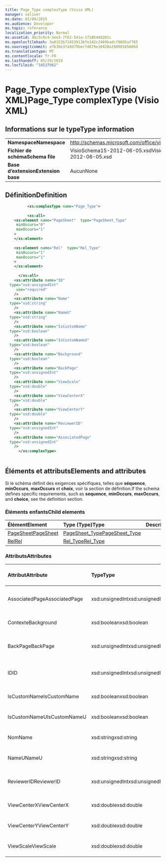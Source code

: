 ```yaml
---
title: Page_Type complexType (Visio XML)
manager: soliver
ms.date: 03/09/2015
ms.audience: Developer
ms.topic: reference
localization_priority: Normal
ms.assetid: 4bc5c0c4-3ee3-7f63-541a-1f1854d4201c
ms.openlocfilehash: 3a0153b724539136fe142c2489badcf9895af765
ms.sourcegitcommit: e7b38e37a9d79becfd679e10420a19890165606d
ms.translationtype: MT
ms.contentlocale: fr-FR
ms.lasthandoff: 05/29/2019
ms.locfileid: "34537982"
---
```

# <a name="page_type-complextype-visio-xml"></a><span data-ttu-id="aa188-102">Page_Type complexType (Visio XML)</span><span class="sxs-lookup"><span data-stu-id="aa188-102">Page_Type complexType (Visio XML)</span></span>

## <a name="type-information"></a><span data-ttu-id="aa188-103">Informations sur le type</span><span class="sxs-lookup"><span data-stu-id="aa188-103">Type information</span></span>

|||
|:-----|:-----|
|<span data-ttu-id="aa188-104">**Namespace**</span><span class="sxs-lookup"><span data-stu-id="aa188-104">**Namespace**</span></span> <br/> |http://schemas.microsoft.com/office/visio/2011/1/core  <br/> |
|<span data-ttu-id="aa188-105">**Fichier de schéma**</span><span class="sxs-lookup"><span data-stu-id="aa188-105">**Schema file**</span></span> <br/> |<span data-ttu-id="aa188-106">VisioSchema15-2012-06-05.xsd</span><span class="sxs-lookup"><span data-stu-id="aa188-106">VisioSchema15-2012-06-05.xsd</span></span>  <br/> |
|<span data-ttu-id="aa188-107">**Base d’extension**</span><span class="sxs-lookup"><span data-stu-id="aa188-107">**Extension base**</span></span> <br/> |<span data-ttu-id="aa188-108">Aucun</span><span class="sxs-lookup"><span data-stu-id="aa188-108">None</span></span>  <br/> |
   
## <a name="definition"></a><span data-ttu-id="aa188-109">Définition</span><span class="sxs-lookup"><span data-stu-id="aa188-109">Definition</span></span>

```XML
          <xs:complexType name="Page_Type">
          
          <xs:all>
    <xs:element name="PageSheet"  type="PageSheet_Type"
     minOccurs="0"
     maxOccurs="1"
    >
    </xs:element>
    
    <xs:element name="Rel"  type="Rel_Type"
     minOccurs="1"
     maxOccurs="1"
    >
    </xs:element>
    
      </xs:all>
    <xs:attribute name="ID"
  type="xsd:unsignedInt"
     use="required"
    />
    <xs:attribute name="Name"
  type="xsd:string"
    />
    <xs:attribute name="NameU"
  type="xsd:string"
    />
    <xs:attribute name="IsCustomName"
  type="xsd:boolean"
    />
    <xs:attribute name="IsCustomNameU"
  type="xsd:boolean"
    />
    <xs:attribute name="Background"
  type="xsd:boolean"
    />
    <xs:attribute name="BackPage"
  type="xsd:unsignedInt"
    />
    <xs:attribute name="ViewScale"
  type="xsd:double"
    />
    <xs:attribute name="ViewCenterX"
  type="xsd:double"
    />
    <xs:attribute name="ViewCenterY"
  type="xsd:double"
    />
    <xs:attribute name="ReviewerID"
  type="xsd:unsignedInt"
    />
    <xs:attribute name="AssociatedPage"
  type="xsd:unsignedInt"
    />
      </xs:complexType>
      
```

## <a name="elements-and-attributes"></a><span data-ttu-id="aa188-110">Éléments et attributs</span><span class="sxs-lookup"><span data-stu-id="aa188-110">Elements and attributes</span></span>

<span data-ttu-id="aa188-111">Si le schéma définit des exigences spécifiques, telles que **séquence**, **minOccurs**, **maxOccurs** et **choix**, voir la section de définition.</span><span class="sxs-lookup"><span data-stu-id="aa188-111">If the schema defines specific requirements, such as **sequence**, **minOccurs**, **maxOccurs**, and **choice**, see the definition section.</span></span> 
  
### <a name="child-elements"></a><span data-ttu-id="aa188-112">Éléments enfants</span><span class="sxs-lookup"><span data-stu-id="aa188-112">Child elements</span></span>

|<span data-ttu-id="aa188-113">**Élément**</span><span class="sxs-lookup"><span data-stu-id="aa188-113">**Element**</span></span>|<span data-ttu-id="aa188-114">**Type (Type)**</span><span class="sxs-lookup"><span data-stu-id="aa188-114">**Type**</span></span>|<span data-ttu-id="aa188-115">**Description**</span><span class="sxs-lookup"><span data-stu-id="aa188-115">**Description**</span></span>|
|:-----|:-----|:-----|
|[<span data-ttu-id="aa188-116">PageSheet</span><span class="sxs-lookup"><span data-stu-id="aa188-116">PageSheet</span></span>](pagesheet-element-page_type-complextypevisio-xml.md) <br/> |[<span data-ttu-id="aa188-117">PageSheet_Type</span><span class="sxs-lookup"><span data-stu-id="aa188-117">PageSheet_Type</span></span>](pagesheet_type-complextypevisio-xml.md) <br/> ||
|[<span data-ttu-id="aa188-118">Rel</span><span class="sxs-lookup"><span data-stu-id="aa188-118">Rel</span></span>](rel-element-page_type-complextypevisio-xml.md) <br/> |[<span data-ttu-id="aa188-119">Rel_Type</span><span class="sxs-lookup"><span data-stu-id="aa188-119">Rel_Type</span></span>](rel_type-complextypevisio-xml.md) <br/> ||
   
### <a name="attributes"></a><span data-ttu-id="aa188-120">Attributs</span><span class="sxs-lookup"><span data-stu-id="aa188-120">Attributes</span></span>

|<span data-ttu-id="aa188-121">**Attribut**</span><span class="sxs-lookup"><span data-stu-id="aa188-121">**Attribute**</span></span>|<span data-ttu-id="aa188-122">**Type**</span><span class="sxs-lookup"><span data-stu-id="aa188-122">**Type**</span></span>|<span data-ttu-id="aa188-123">**Obligatoire**</span><span class="sxs-lookup"><span data-stu-id="aa188-123">**Required**</span></span>|<span data-ttu-id="aa188-124">**Description**</span><span class="sxs-lookup"><span data-stu-id="aa188-124">**Description**</span></span>|<span data-ttu-id="aa188-125">**Valeurs possibles**</span><span class="sxs-lookup"><span data-stu-id="aa188-125">**Possible values**</span></span>|
|:-----|:-----|:-----|:-----|:-----|
|<span data-ttu-id="aa188-126">AssociatedPage</span><span class="sxs-lookup"><span data-stu-id="aa188-126">AssociatedPage</span></span>  <br/> |<span data-ttu-id="aa188-127">xsd:unsignedInt</span><span class="sxs-lookup"><span data-stu-id="aa188-127">xsd:unsignedInt</span></span>  <br/> |<span data-ttu-id="aa188-128">facultatif</span><span class="sxs-lookup"><span data-stu-id="aa188-128">optional</span></span>  <br/> ||<span data-ttu-id="aa188-129">Valeurs du type xsd:unsignedInt.</span><span class="sxs-lookup"><span data-stu-id="aa188-129">Values of the xsd:unsignedInt type.</span></span>  <br/> |
|<span data-ttu-id="aa188-130">Contexte</span><span class="sxs-lookup"><span data-stu-id="aa188-130">Background</span></span>  <br/> |<span data-ttu-id="aa188-131">xsd:boolean</span><span class="sxs-lookup"><span data-stu-id="aa188-131">xsd:boolean</span></span>  <br/> |<span data-ttu-id="aa188-132">facultatif</span><span class="sxs-lookup"><span data-stu-id="aa188-132">optional</span></span>  <br/> ||<span data-ttu-id="aa188-133">Valeurs du type xsd:boolean.</span><span class="sxs-lookup"><span data-stu-id="aa188-133">Values of the xsd:boolean type.</span></span>  <br/> |
|<span data-ttu-id="aa188-134">BackPage</span><span class="sxs-lookup"><span data-stu-id="aa188-134">BackPage</span></span>  <br/> |<span data-ttu-id="aa188-135">xsd:unsignedInt</span><span class="sxs-lookup"><span data-stu-id="aa188-135">xsd:unsignedInt</span></span>  <br/> |<span data-ttu-id="aa188-136">facultatif</span><span class="sxs-lookup"><span data-stu-id="aa188-136">optional</span></span>  <br/> ||<span data-ttu-id="aa188-137">Valeurs du type xsd:unsignedInt.</span><span class="sxs-lookup"><span data-stu-id="aa188-137">Values of the xsd:unsignedInt type.</span></span>  <br/> |
|<span data-ttu-id="aa188-138">ID</span><span class="sxs-lookup"><span data-stu-id="aa188-138">ID</span></span>  <br/> |<span data-ttu-id="aa188-139">xsd:unsignedInt</span><span class="sxs-lookup"><span data-stu-id="aa188-139">xsd:unsignedInt</span></span>  <br/> |<span data-ttu-id="aa188-140">obligatoire</span><span class="sxs-lookup"><span data-stu-id="aa188-140">required</span></span>  <br/> ||<span data-ttu-id="aa188-141">Valeurs du type xsd:unsignedInt.</span><span class="sxs-lookup"><span data-stu-id="aa188-141">Values of the xsd:unsignedInt type.</span></span>  <br/> |
|<span data-ttu-id="aa188-142">IsCustomName</span><span class="sxs-lookup"><span data-stu-id="aa188-142">IsCustomName</span></span>  <br/> |<span data-ttu-id="aa188-143">xsd:boolean</span><span class="sxs-lookup"><span data-stu-id="aa188-143">xsd:boolean</span></span>  <br/> |<span data-ttu-id="aa188-144">facultatif</span><span class="sxs-lookup"><span data-stu-id="aa188-144">optional</span></span>  <br/> ||<span data-ttu-id="aa188-145">Valeurs du type xsd:boolean.</span><span class="sxs-lookup"><span data-stu-id="aa188-145">Values of the xsd:boolean type.</span></span>  <br/> |
|<span data-ttu-id="aa188-146">IsCustomNameU</span><span class="sxs-lookup"><span data-stu-id="aa188-146">IsCustomNameU</span></span>  <br/> |<span data-ttu-id="aa188-147">xsd:boolean</span><span class="sxs-lookup"><span data-stu-id="aa188-147">xsd:boolean</span></span>  <br/> |<span data-ttu-id="aa188-148">facultatif</span><span class="sxs-lookup"><span data-stu-id="aa188-148">optional</span></span>  <br/> ||<span data-ttu-id="aa188-149">Valeurs du type xsd:boolean.</span><span class="sxs-lookup"><span data-stu-id="aa188-149">Values of the xsd:boolean type.</span></span>  <br/> |
|<span data-ttu-id="aa188-150">Nom</span><span class="sxs-lookup"><span data-stu-id="aa188-150">Name</span></span>  <br/> |<span data-ttu-id="aa188-151">xsd:string</span><span class="sxs-lookup"><span data-stu-id="aa188-151">xsd:string</span></span>  <br/> |<span data-ttu-id="aa188-152">facultatif</span><span class="sxs-lookup"><span data-stu-id="aa188-152">optional</span></span>  <br/> ||<span data-ttu-id="aa188-153">Valeurs du type xsd:string.</span><span class="sxs-lookup"><span data-stu-id="aa188-153">Values of the xsd:string type.</span></span>  <br/> |
|<span data-ttu-id="aa188-154">NameU</span><span class="sxs-lookup"><span data-stu-id="aa188-154">NameU</span></span>  <br/> |<span data-ttu-id="aa188-155">xsd:string</span><span class="sxs-lookup"><span data-stu-id="aa188-155">xsd:string</span></span>  <br/> |<span data-ttu-id="aa188-156">facultatif</span><span class="sxs-lookup"><span data-stu-id="aa188-156">optional</span></span>  <br/> ||<span data-ttu-id="aa188-157">Valeurs du type xsd:string.</span><span class="sxs-lookup"><span data-stu-id="aa188-157">Values of the xsd:string type.</span></span>  <br/> |
|<span data-ttu-id="aa188-158">ReviewerID</span><span class="sxs-lookup"><span data-stu-id="aa188-158">ReviewerID</span></span>  <br/> |<span data-ttu-id="aa188-159">xsd:unsignedInt</span><span class="sxs-lookup"><span data-stu-id="aa188-159">xsd:unsignedInt</span></span>  <br/> |<span data-ttu-id="aa188-160">facultatif</span><span class="sxs-lookup"><span data-stu-id="aa188-160">optional</span></span>  <br/> ||<span data-ttu-id="aa188-161">Valeurs du type xsd:unsignedInt.</span><span class="sxs-lookup"><span data-stu-id="aa188-161">Values of the xsd:unsignedInt type.</span></span>  <br/> |
|<span data-ttu-id="aa188-162">ViewCenterX</span><span class="sxs-lookup"><span data-stu-id="aa188-162">ViewCenterX</span></span>  <br/> |<span data-ttu-id="aa188-163">xsd:double</span><span class="sxs-lookup"><span data-stu-id="aa188-163">xsd:double</span></span>  <br/> |<span data-ttu-id="aa188-164">facultatif</span><span class="sxs-lookup"><span data-stu-id="aa188-164">optional</span></span>  <br/> ||<span data-ttu-id="aa188-165">Valeurs du type xsd:double.</span><span class="sxs-lookup"><span data-stu-id="aa188-165">Values of the xsd:double type.</span></span>  <br/> |
|<span data-ttu-id="aa188-166">ViewCenterY</span><span class="sxs-lookup"><span data-stu-id="aa188-166">ViewCenterY</span></span>  <br/> |<span data-ttu-id="aa188-167">xsd:double</span><span class="sxs-lookup"><span data-stu-id="aa188-167">xsd:double</span></span>  <br/> |<span data-ttu-id="aa188-168">facultatif</span><span class="sxs-lookup"><span data-stu-id="aa188-168">optional</span></span>  <br/> ||<span data-ttu-id="aa188-169">Valeurs du type xsd:double.</span><span class="sxs-lookup"><span data-stu-id="aa188-169">Values of the xsd:double type.</span></span>  <br/> |
|<span data-ttu-id="aa188-170">ViewScale</span><span class="sxs-lookup"><span data-stu-id="aa188-170">ViewScale</span></span>  <br/> |<span data-ttu-id="aa188-171">xsd:double</span><span class="sxs-lookup"><span data-stu-id="aa188-171">xsd:double</span></span>  <br/> |<span data-ttu-id="aa188-172">facultatif</span><span class="sxs-lookup"><span data-stu-id="aa188-172">optional</span></span>  <br/> ||<span data-ttu-id="aa188-173">Valeurs du type xsd:double.</span><span class="sxs-lookup"><span data-stu-id="aa188-173">Values of the xsd:double type.</span></span>  <br/> |
   

